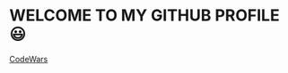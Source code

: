 # WELCOME TO MY GITHUB PROFILE :smiley:
[CodeWars](https://www.codewars.com/users/manuelbosi/badges/large)
